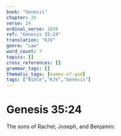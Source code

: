 ```yaml
---
book: "Genesis"
chapter: 35
verse: 24
ordinal_verse: 1036
ref: "Genesis 35:24"
translation: "KJV"
genre: "Law"
word_count: 7
topics: []
cross_references: []
grammar_tags: []
thematic_tags: [names-of-god]
tags: ["Bible","KJV","Genesis"]
---
```


# Genesis 35:24

The sons of Rachel; Joseph, and Benjamin:

